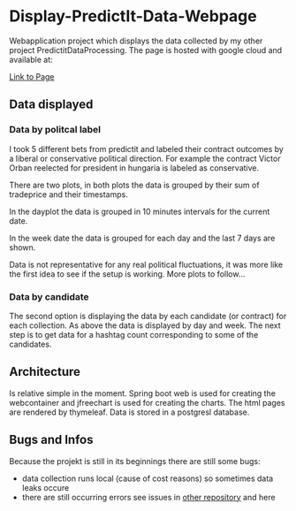 # Display-PredictIt-Data-Webpage
Webapplication project which displays the data collected by my other project PredictitDataProcessing. The page is hosted with google cloud and available at:

[Link to Page](http://predictitplots.org/plot)

## Data displayed

### Data by politcal label
I took 5 different bets from predictit and labeled their contract outcomes by a liberal or conservative political direction. For example the contract
Victor Orban reelected for president in hungaria is labeled as conservative. 

There are two plots, in both plots the data is grouped by their sum of tradeprice and their timestamps.

In the dayplot the data is grouped in 10 minutes intervals for the current date. 

In the week date the data is grouped for each day and the last 7 days are shown.

Data is not representative for any real political fluctuations, it was more like the first idea to see if the setup is working. More plots to follow...

### Data by candidate
The second option is displaying the data by each candidate (or contract) for each collection.
As above the data is displayed by day and week.
The next step is to get data for a hashtag count corresponding to some of the candidates.

## Architecture
Is relative simple in the moment. Spring boot web is used for creating the webcontainer and jfreechart is used for creating the charts. 
The html pages are rendered by thymeleaf. Data is stored in a postgresl database. 

## Bugs and Infos
Because the projekt is still in its beginnings there are still some bugs:
- data collection runs local (cause of cost reasons) so sometimes data leaks occure
- there are still occurring errors see issues in [other repository](https://github.com/leoseg/PredictitDataProcessing) and here 

